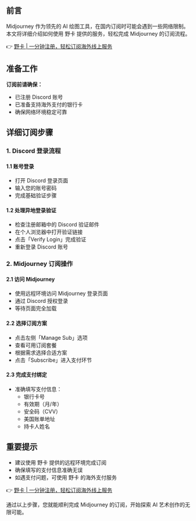 ## 前言
Midjourney 作为领先的 AI 绘图工具，在国内订阅时可能会遇到一些网络限制。本文将详细介绍如何使用 野卡 提供的服务，轻松完成 Midjourney 的订阅流程。

👉 [野卡 | 一分钟注册，轻松订阅海外线上服务](https://bit.ly/bewildcard)

## 准备工作

**订阅前请确保：**
- 已注册 Discord 账号
- 已准备支持海外支付的银行卡
- 确保网络环境稳定可靠

## 详细订阅步骤

### 1. Discord 登录流程

#### 1.1 账号登录
- 打开 Discord 登录页面
- 输入您的账号密码
- 完成基础验证步骤

#### 1.2 处理异地登录验证
- 检查注册邮箱中的 Discord 验证邮件
- 在个人浏览器中打开验证链接
- 点击「Verify Login」完成验证
- 重新登录 Discord 账号

### 2. Midjourney 订阅操作

#### 2.1 访问 Midjourney
- 使用远程环境访问 Midjourney 登录页面
- 通过 Discord 授权登录
- 等待页面完全加载

#### 2.2 选择订阅方案
- 点击左侧「Manage Sub」选项
- 查看可用订阅套餐
- 根据需求选择合适方案
- 点击「Subscribe」进入支付环节

#### 2.3 完成支付绑定
- 准确填写支付信息：
  - 银行卡号
  - 有效期（月/年）
  - 安全码（CVV）
  - 美国账单地址
  - 持卡人姓名

## 重要提示
- 建议使用 野卡 提供的远程环境完成订阅
- 确保填写的支付信息准确无误
- 如遇支付问题，可使用 野卡 的海外支付服务

👉 [野卡 | 一分钟注册，轻松订阅海外线上服务](https://bit.ly/bewildcard)

通过以上步骤，您就能顺利完成 Midjourney 的订阅，开始探索 AI 艺术创作的无限可能。